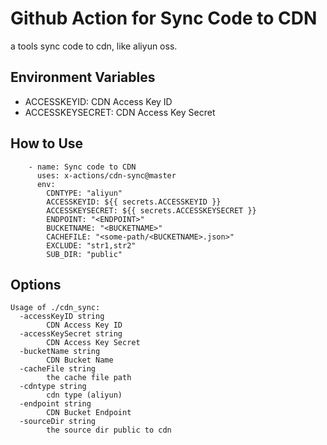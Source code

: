 # Github Action for Sync Code to CDN

a tools sync code to cdn, like aliyun oss.

## Environment Variables

- ACCESSKEYID: CDN Access Key ID
- ACCESSKEYSECRET: CDN Access Key Secret

## How to Use

```
    - name: Sync code to CDN
      uses: x-actions/cdn-sync@master
      env:
        CDNTYPE: "aliyun"
        ACCESSKEYID: ${{ secrets.ACCESSKEYID }}
        ACCESSKEYSECRET: ${{ secrets.ACCESSKEYSECRET }}
        ENDPOINT: "<ENDPOINT>"
        BUCKETNAME: "<BUCKETNAME>"
        CACHEFILE: "<some-path/<BUCKETNAME>.json>"
        EXCLUDE: "str1,str2"
        SUB_DIR: "public"
```

## Options

```
Usage of ./cdn_sync:
  -accessKeyID string
    	CDN Access Key ID
  -accessKeySecret string
    	CDN Access Key Secret
  -bucketName string
    	CDN Bucket Name
  -cacheFile string
    	the cache file path
  -cdntype string
    	cdn type (aliyun)
  -endpoint string
    	CDN Bucket Endpoint
  -sourceDir string
    	the source dir public to cdn
```
